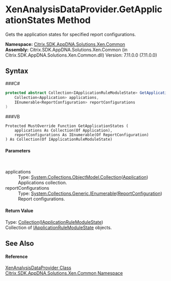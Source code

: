 # XenAnalysisDataProvider.GetApplicationStates Method 
 

Gets the application states for specified report configurations.

**Namespace:**&nbsp;<a href="N_Citrix_SDK_AppDNA_Solutions_Xen_Common">Citrix.SDK.AppDNA.Solutions.Xen.Common</a><br />**Assembly:**&nbsp;Citrix.SDK.AppDNA.Solutions.Xen.Common (in Citrix.SDK.AppDNA.Solutions.Xen.Common.dll) Version: 7.11.0.0 (7.11.0.0)

## Syntax

###C#
```csharp
protected abstract Collection<IApplicationRuleModuleState> GetApplicationStates(
	Collection<Application> applications,
	IEnumerable<ReportConfiguration> reportConfigurations
)
```

###VB
```vbnet
Protected MustOverride Function GetApplicationStates ( 
	applications As Collection(Of Application),
	reportConfigurations As IEnumerable(Of ReportConfiguration)
) As Collection(Of IApplicationRuleModuleState)
```


#### Parameters
&nbsp;<dl><dt>applications</dt><dd>Type: <a href="http://msdn2.microsoft.com/en-us/library/ms132397" target="_blank">System.Collections.ObjectModel.Collection</a>(<a href="T_Citrix_SDK_AppDNA_Application">Application</a>)<br />Applications collection.</dd><dt>reportConfigurations</dt><dd>Type: <a href="http://msdn2.microsoft.com/en-us/library/9eekhta0" target="_blank">System.Collections.Generic.IEnumerable</a>(<a href="T_Citrix_SDK_AppDNA_ReportConfiguration">ReportConfiguration</a>)<br />Report configurations.</dd></dl>

#### Return Value
Type: <a href="http://msdn2.microsoft.com/en-us/library/ms132397" target="_blank">Collection</a>(<a href="T_Citrix_SDK_AppDNA_Solutions_Xen_Common_IApplicationRuleModuleState">IApplicationRuleModuleState</a>)<br />Collection of <a href="T_Citrix_SDK_AppDNA_Solutions_Xen_Common_IApplicationRuleModuleState">IApplicationRuleModuleState</a> objects.

## See Also


#### Reference
<a href="T_Citrix_SDK_AppDNA_Solutions_Xen_Common_XenAnalysisDataProvider">XenAnalysisDataProvider Class</a><br /><a href="N_Citrix_SDK_AppDNA_Solutions_Xen_Common">Citrix.SDK.AppDNA.Solutions.Xen.Common Namespace</a><br />